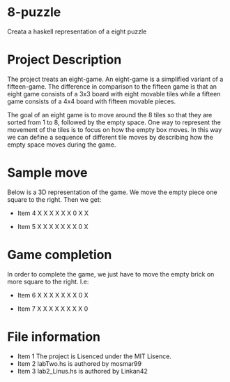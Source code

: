 # 8-puzzle
Creata a haskell representation of a eight puzzle

# Project Description
The project treats an eight-game. An eight-game is a simplified variant of a fifteen-game. The difference in comparison to the fifteen game is that an eight game consists of a 3x3 board with eight movable tiles while a fifteen game consists of a 4x4 board with fifteen movable pieces.

The goal of an eight game is to move around the 8 tiles so that they are sorted from 1 to 8, followed
by the empty space. One way to represent the movement of the tiles is to focus on how the empty box moves. In this way we can define a sequence of different tile moves by describing how the empty space moves during the game.

# Sample move
Below is a 3D representation of the game. We move the empty piece one square to the right. Then we get:

- Item 4 X X X X X X 0 X X        

- Item 5 X X X X X X X 0 X

# Game completion
In order to complete the game, we just have to move the empty brick on more square to the right. I.e:

- Item 6 X X X X X X X 0 X          

- Item 7 X X X X X X X X 0

# File information
- Item 1 The project is Lisenced under the MIT Lisence. 
- Item 2 labTwo.hs is authored by mosmar99
- Item 3 lab2_Linus.hs is authored by Linkan42